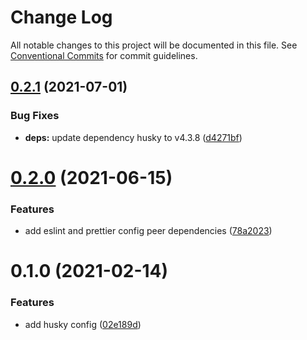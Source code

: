 # Change Log

All notable changes to this project will be documented in this file.
See [Conventional Commits](https://conventionalcommits.org) for commit guidelines.

## [0.2.1](https://github.com/TractorZoom/configurations/compare/@tractorzoom/husky-config@0.2.0...@tractorzoom/husky-config@0.2.1) (2021-07-01)


### Bug Fixes

* **deps:** update dependency husky to v4.3.8 ([d4271bf](https://github.com/TractorZoom/configurations/commit/d4271bf01ba0b36e7f6774dd8d83ea227c0ea149))





# [0.2.0](https://github.com/TractorZoom/configurations/compare/@tractorzoom/husky-config@0.1.0...@tractorzoom/husky-config@0.2.0) (2021-06-15)


### Features

* add eslint and prettier config peer dependencies ([78a2023](https://github.com/TractorZoom/configurations/commit/78a20239bb35423df0522fa30719fba9476a8002))





# 0.1.0 (2021-02-14)


### Features

* add husky config ([02e189d](https://github.com/TractorZoom/configurations/commit/02e189d58d0f1a36d2f3524d240adb79d3c80d0f))
